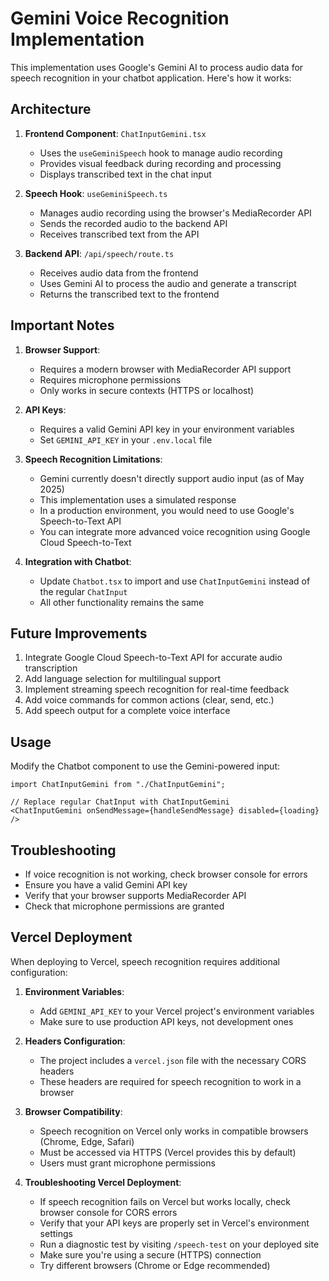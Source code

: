 # Gemini Voice Recognition Implementation

This implementation uses Google's Gemini AI to process audio data for speech recognition in your chatbot application. Here's how it works:

## Architecture

1. **Frontend Component**: `ChatInputGemini.tsx`
   - Uses the `useGeminiSpeech` hook to manage audio recording
   - Provides visual feedback during recording and processing
   - Displays transcribed text in the chat input

2. **Speech Hook**: `useGeminiSpeech.ts`
   - Manages audio recording using the browser's MediaRecorder API
   - Sends the recorded audio to the backend API
   - Receives transcribed text from the API

3. **Backend API**: `/api/speech/route.ts`
   - Receives audio data from the frontend
   - Uses Gemini AI to process the audio and generate a transcript
   - Returns the transcribed text to the frontend

## Important Notes

1. **Browser Support**:
   - Requires a modern browser with MediaRecorder API support
   - Requires microphone permissions
   - Only works in secure contexts (HTTPS or localhost)

2. **API Keys**:
   - Requires a valid Gemini API key in your environment variables
   - Set `GEMINI_API_KEY` in your `.env.local` file

3. **Speech Recognition Limitations**:
   - Gemini currently doesn't directly support audio input (as of May 2025)
   - This implementation uses a simulated response
   - In a production environment, you would need to use Google's Speech-to-Text API
   - You can integrate more advanced voice recognition using Google Cloud Speech-to-Text

4. **Integration with Chatbot**:
   - Update `Chatbot.tsx` to import and use `ChatInputGemini` instead of the regular `ChatInput`
   - All other functionality remains the same

## Future Improvements

1. Integrate Google Cloud Speech-to-Text API for accurate audio transcription
2. Add language selection for multilingual support
3. Implement streaming speech recognition for real-time feedback
4. Add voice commands for common actions (clear, send, etc.)
5. Add speech output for a complete voice interface

## Usage

Modify the Chatbot component to use the Gemini-powered input:

```tsx
import ChatInputGemini from "./ChatInputGemini";

// Replace regular ChatInput with ChatInputGemini
<ChatInputGemini onSendMessage={handleSendMessage} disabled={loading} />
```

## Troubleshooting

- If voice recognition is not working, check browser console for errors
- Ensure you have a valid Gemini API key
- Verify that your browser supports MediaRecorder API
- Check that microphone permissions are granted

## Vercel Deployment

When deploying to Vercel, speech recognition requires additional configuration:

1. **Environment Variables**:
   - Add `GEMINI_API_KEY` to your Vercel project's environment variables
   - Make sure to use production API keys, not development ones

2. **Headers Configuration**:
   - The project includes a `vercel.json` file with the necessary CORS headers
   - These headers are required for speech recognition to work in a browser

3. **Browser Compatibility**:
   - Speech recognition on Vercel only works in compatible browsers (Chrome, Edge, Safari)
   - Must be accessed via HTTPS (Vercel provides this by default)
   - Users must grant microphone permissions

4. **Troubleshooting Vercel Deployment**:
   - If speech recognition fails on Vercel but works locally, check browser console for CORS errors
   - Verify that your API keys are properly set in Vercel's environment settings
   - Run a diagnostic test by visiting `/speech-test` on your deployed site
   - Make sure you're using a secure (HTTPS) connection
   - Try different browsers (Chrome or Edge recommended)
